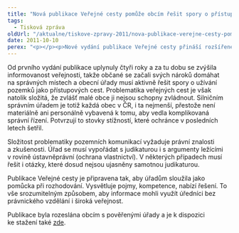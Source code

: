 ```yaml
---
title: "Nová publikace Veřejné cesty pomůže obcím řešit spory o přístupové cesty"
tags:
  - Tisková zpráva
oldUrl: "/aktualne/tiskove-zpravy-2011/nova-publikace-verejne-cesty-pomuze-obcim-resit-spory-o-pristupove-cesty"
date: 2011-10-10
perex: "<p></p><p>Nové vydání publikace Veřejné cesty přináší rozšířené a aktualizované vysvětlení problematiky pozemních komunikací, shrnutí důležitých soudních rozhodnutí a zobecnění právních závěrů z šetření, která ombudsman v posledních letech vedl. Na konkrétních případech pak ukazuje, jak mají úřady v určitých situacích postupovat. </p>"
---
```


<!-- imported from the old website -->

<p>Od prvního vydání publikace uplynuly čtyři roky a za tu dobu se zvýšila informovanost veřejnosti, takže občané se začali svých nároků domáhat na správných místech a obecní úřady musí aktivně řešit spory o užívání pozemků jako přístupových cest. Problematika veřejných cest je však natolik složitá, že zvlášť malé obce ji nejsou schopny zvládnout. Silničním správním úřadem je totiž každá obec v ČR, i ta nejmenší, přestože není materiálně ani personálně vybavená k tomu, aby vedla komplikovaná správní řízení. Potvrzují to stovky stížností, které ochránce v posledních letech šetřil.</p><p>Složitost problematiky pozemních komunikací vyžaduje právní znalosti a zkušenosti. Úřad se musí vypořádat s judikaturou i s argumenty ležícími v rovině ústavněprávní (ochrana vlastnictví). V některých případech musí řešit i otázky, které dosud nejsou ujasněny samotnou judikaturou. </p><p>Publikace Veřejné cesty je připravena tak, aby úřadům sloužila jako pomůcka při rozhodování. Vysvětluje pojmy, kompetence, nabízí řešení. To vše srozumitelným způsobem, aby informace mohli využít úředníci bez právnického vzdělání i široká veřejnost.</p><p>Publikace byla rozeslána obcím s pověřenými úřady a je k dispozici ke stažení také <a href="http://www.ochrance.cz/fileadmin/user_upload/Publikace/sborniky_stanoviska/Sbornik_Verejne_cesty-II.pdf">zde</a>. </p>
